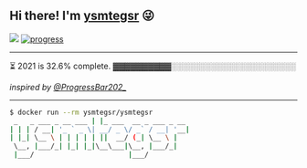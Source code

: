 ## Hi there! I'm [ysmtegsr](https://ysmtegsr.com/about?to=github) :stuck_out_tongue_winking_eye:

![](https://komarev.com/ghpvc/?username=ysmtegsr&style=flat-square&label=visitors&color=05122A)
[![progress](https://github.com/ysmtegsr/ysmtegsr/actions/workflows/progress.yml/badge.svg)](https://github.com/ysmtegsr/ysmtegsr/actions/workflows/progress.yml)

---

⏳ 2021 is 32.6% complete.
▓▓▓▓▓▓▓▓▓▓░░░░░░░░░░░░░░░░░░░░░░

*inspired by [@ProgressBar202_](https://twitter.com/ProgressBar202_)*

---

```sh
$ docker run --rm ysmtegsr/ysmtegsr
 _   _ ___ _ __ ___ | |_ ___  __ _ ___ _ __
| | | / __| '_ ` _ \| __/ _ \/ _` / __| '__|
| |_| \__ \ | | | | | ||  __/ (_| \__ \ |
 \__, |___/_| |_| |_|\__\___|\__, |___/_|
 |___/                       |___/
```

